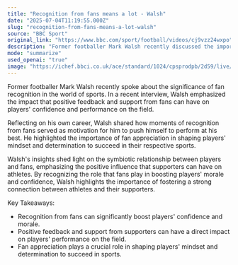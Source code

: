 ```yaml
---
title: "Recognition from fans means a lot - Walsh"
date: "2025-07-04T11:19:55.000Z"
slug: "recognition-from-fans-means-a-lot-walsh"
source: "BBC Sport"
original_link: "https://www.bbc.com/sport/football/videos/cj9vzz24wxpo"
description: "Former footballer Mark Walsh recently discussed the importance of fan recognition in sports, emphasizing how positive feedback and support from fans can boost players' confidence and performance. Drawing from his own experiences, Walsh highlighted how fan appreciation served as motivation for him to excel on the field. His insights underscore the symbiotic relationship between players and fans, emphasizing the crucial role that supporters play in shaping athletes' mindset and determination to succeed in their respective sports. Ultimately, Walsh's reflections underscore the significance of fostering a strong connection between athletes and their fans for optimal performance and morale."
mode: "summarize"
used_openai: "true"
image: "https://ichef.bbci.co.uk/ace/standard/1024/cpsprodpb/2d59/live/c3c2cad0-58c5-11f0-960d-e9f1088a89fe.jpg"
---
```


Former footballer Mark Walsh recently spoke about the significance of fan recognition in the world of sports. In a recent interview, Walsh emphasized the impact that positive feedback and support from fans can have on players' confidence and performance on the field.

Reflecting on his own career, Walsh shared how moments of recognition from fans served as motivation for him to push himself to perform at his best. He highlighted the importance of fan appreciation in shaping players' mindset and determination to succeed in their respective sports.

Walsh's insights shed light on the symbiotic relationship between players and fans, emphasizing the positive influence that supporters can have on athletes. By recognizing the role that fans play in boosting players' morale and confidence, Walsh highlights the importance of fostering a strong connection between athletes and their supporters.

Key Takeaways:
- Recognition from fans can significantly boost players' confidence and morale.
- Positive feedback and support from supporters can have a direct impact on players' performance on the field.
- Fan appreciation plays a crucial role in shaping players' mindset and determination to succeed in sports.